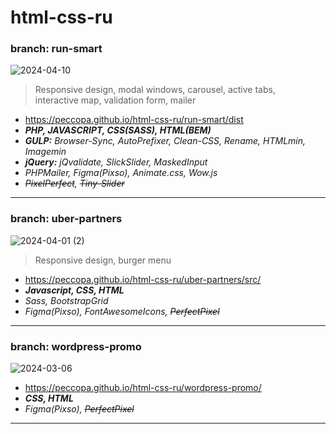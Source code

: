 # html-css-ru
### branch: run-smart
![2024-04-10](https://github.com/Peccopa/wordpress-ru/assets/119999253/785672e7-2f11-42d9-86f2-987312c1b0b4)
>Responsive design, modal windows, carousel, active tabs,  
>interactive map, validation form, mailer
 - https://peccopa.github.io/html-css-ru/run-smart/dist
- ***PHP, JAVASCRIPT, CSS(SASS), HTML(BEM)***
- ***GULP:*** *Browser-Sync, AutoPrefixer, Clean-CSS, Rename, HTMLmin, Imagemin*
- ***jQuery:*** *jQvalidate, SlickSlider, MaskedInput*
- *PHPMailer, Figma(Pixso), Animate.css, Wow.js*
- *~~PixelPerfect~~, ~~Tiny-Slider~~*
___
### branch: uber-partners
![2024-04-01 (2)](https://github.com/Peccopa/wordpress-ru/assets/119999253/057d38ef-a435-43f1-b5a8-fd10c9e044cf)
>Responsive design, burger menu
- https://peccopa.github.io/html-css-ru/uber-partners/src/
- ***Javascript, CSS, HTML***
- *Sass, BootstrapGrid*
- *Figma(Pixso), FontAwesomeIcons, ~~PerfectPixel~~*

___
### branch: wordpress-promo
![2024-03-06](https://github.com/Peccopa/wordpress.ru/assets/119999253/4e71569f-505d-4494-8c47-f41c79a43f11)
- https://peccopa.github.io/html-css-ru/wordpress-promo/
- ***CSS, HTML***
- *Figma(Pixso), ~~PerfectPixel~~*
___

